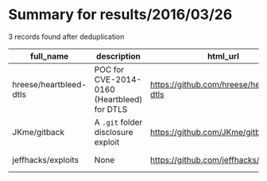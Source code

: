 
# Summary for results/2016/03/26
    
3 records found after deduplication

| full_name | description | html_url | matched_list | matched_count | pushed_at | size | stargazers_count | language | forks_count | vul_ids |
|------------------------|---------------------------------------------|-------------------------------------------|----------------|-----------------|---------------------------|--------|--------------------|------------|---------------|-------------------|
| hreese/heartbleed-dtls | POC for CVE-2014-0160 (Heartbleed) for DTLS | https://github.com/hreese/heartbleed-dtls | ['cve poc'] | 1 | 2016-03-26 12:21:03+00:00 | 1227 | 6 | Go | 0 | ['CVE-2014-0160'] |
| JKme/gitback | A `.git` folder disclosure exploit | https://github.com/JKme/gitback | ['exploit'] | 1 | 2016-03-26 04:06:08+00:00 | 12 | 0 | Python | 3 | [] |
| jeffhacks/exploits | None | https://github.com/jeffhacks/exploits | ['exploit'] | 1 | 2016-03-26 00:48:08+00:00 | 21 | 1 | Python | 0 | [] |
